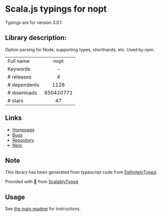 
# Scala.js typings for nopt

Typings are for version 3.0.1

## Library description:
Option parsing for Node, supporting types, shorthands, etc. Used by npm.

|                    |                 |
| ------------------ | :-------------: |
| Full name          | nopt |
| Keywords           | - |
| # releases         | 4 |
| # dependents       | 1128 |
| # downloads        | 850420771 |
| # stars            | 47 |

## Links
- [Homepage](https://github.com/npm/nopt#readme)
- [Bugs](https://github.com/npm/nopt/issues)
- [Repository](https://github.com/npm/nopt)
- [Npm](https://www.npmjs.com/package/nopt)
    


## Note
This library has been generated from typescript code from [DefinitelyTyped](https://definitelytyped.org).

Provided with :purple_heart: from [ScalablyTyped](https://github.com/oyvindberg/ScalablyTyped)

## Usage
See [the main readme](../../readme.md) for instructions.



